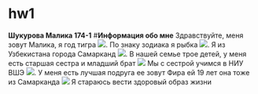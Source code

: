 # hw1
**Шукурова Малика 174-1**
#**Информация обо мне**
Здравствуйте, меня зовут Малика, я год тигра ![](https://s1.1zoom.ru/big0/729/Tigers_Painting_Art_Head_White_Glance_533926_1280x954.jpg).
По знаку зодиака я рыбка ![](http://heaclub.ru/tim/c26c62736282b538aeffe48a7379377a/ribi-vosprinimayut-chuzhuyu-bedu-kak-svoyu.jpg). 
Я из Узбекистана города Самарканд ![](https://s00.yaplakal.com/pics/pics_original/4/1/2/3203214.jpg).
В нашей семье трое детей, у меня есть старшая сестра и младший брат ![](https://pp.userapi.com/c638816/v638816061/f8f4/tesUc4efZW4.jpg)
Мы с сестрой учимся в НИУ ВШЭ ![](http://studygu.ru/images/university/blazon/55df85b5965c2.jpg).
У меня есть лучшая подруга ее зовут Фира ей 19 лет она тоже из Самарканда ![](https://pp.userapi.com/c840731/v840731388/4a602/Zq0w6Zcme80.jpg)
Я стараюсь вести здоровый образ жизни 


